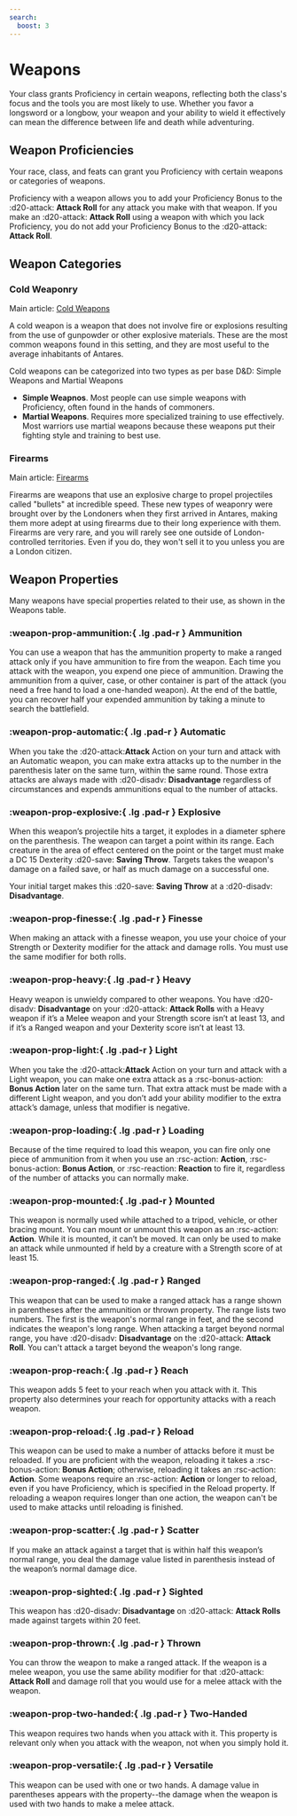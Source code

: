 ```yaml
---
search:
  boost: 3
---
```


# Weapons

Your class grants Proficiency in certain weapons, reflecting both the class's focus and the tools you are most likely to use. Whether you favor a longsword or a longbow, your weapon and your ability to wield it effectively can mean the difference between life and death while adventuring.

## Weapon Proficiencies

Your race, class, and feats can grant you Proficiency with certain weapons or categories of weapons. 

Proficiency with a weapon allows you to add your Proficiency Bonus to the :d20-attack: **Attack Roll** for any attack you make with that weapon. If you make an :d20-attack: **Attack Roll** using a weapon with which you lack Proficiency, you do not add your Proficiency Bonus to the :d20-attack: **Attack Roll**.

## Weapon Categories

### Cold Weaponry

Main article: [Cold Weapons](weapon-cold.md)

A cold weapon is a weapon that does not involve fire or explosions resulting from the use of gunpowder or other explosive materials. These are the most common weapons found in this setting, and they are most useful to the average inhabitants of Antares.

Cold weapons can be categorized into two types as per base D&D: Simple Weapons and Martial Weapons

- **Simple Weapnos**. Most people can use simple weapons with Proficiency, often found in the hands of commoners.
- **Martial Weapons**. Requires more specialized training to use effectively. Most warriors use martial weapons because these weapons put their fighting style and training to best use.

### Firearms

Main article: [Firearms](weapon-firearm.md) 

Firearms are weapons that use an explosive charge to propel projectiles called "bullets" at incredible speed. These new types of weaponry were brought over by the Londoners when they first arrived in Antares, making them more adept at using firearms due to their long experience with them. Firearms are very rare, and you will rarely see one outside of London-controlled territories. Even if you do, they won't sell it to you unless you are a London citizen.

## Weapon Properties

Many weapons have special properties related to their use, as shown in the Weapons table.


### :weapon-prop-ammunition:{ .lg .pad-r } Ammunition

You can use a weapon that has the ammunition property to make a ranged attack only if you have ammunition to fire from the weapon. Each time you attack with the weapon, you expend one piece of ammunition. Drawing the ammunition from a quiver, case, or other container is part of the attack (you need a free hand to load a one-handed weapon). At the end of the battle, you can recover half your expended ammunition by taking a minute to search the battlefield.

### :weapon-prop-automatic:{ .lg .pad-r } Automatic

When you take the :d20-attack:**Attack** Action on your turn and attack with an Automatic weapon, you can make extra attacks up to the number in the parenthesis later on the same turn, within the same round. Those extra attacks are always made with :d20-disadv: **Disadvantage** regardless of circumstances and expends ammunitions equal to the number of attacks.

### :weapon-prop-explosive:{ .lg .pad-r } Explosive

When this weapon’s projectile hits a target, it explodes in a diameter sphere on the parenthesis. The weapon can target a point within its range. Each creature in the area of effect centered on the point or the target must make a DC 15 Dexterity :d20-save: **Saving Throw**. Targets takes the weapon's damage on a failed save, or half as much damage on a successful one. 

Your initial target makes this :d20-save: **Saving Throw** at a :d20-disadv: **Disadvantage**.

### :weapon-prop-finesse:{ .lg .pad-r } Finesse

When making an attack with a finesse weapon, you use your choice of your Strength or Dexterity modifier for the attack and damage rolls. You must use the same modifier for both rolls.

### :weapon-prop-heavy:{ .lg .pad-r } Heavy

Heavy weapon is unwieldy compared to other weapons. You have :d20-disadv: **Disadvantage** on your :d20-attack: **Attack Rolls** with a Heavy weapon if it’s a Melee weapon and your Strength score isn’t at least 13, and if it’s a Ranged weapon and your Dexterity score isn’t at least 13.

### :weapon-prop-light:{ .lg .pad-r } Light

When you take the :d20-attack:**Attack** Action on your turn and attack with a Light weapon, you can make one extra attack as a :rsc-bonus-action: **Bonus Action** later on the same turn. That extra attack must be made with a different Light weapon, and you don’t add your ability modifier to the extra attack’s damage, unless that modifier is negative.

### :weapon-prop-loading:{ .lg .pad-r } Loading

Because of the time required to load this weapon, you can fire only one piece of ammunition from it when you use an :rsc-action: **Action**, :rsc-bonus-action: **Bonus Action**, or :rsc-reaction: **Reaction** to fire it, regardless of the number of attacks you can normally make.

### :weapon-prop-mounted:{ .lg .pad-r } Mounted

This weapon is normally used while attached to a tripod, vehicle, or other bracing mount. You can mount or unmount this weapon as an :rsc-action: **Action**. While it is mounted, it can’t be moved. It can only be used to make an attack while unmounted if held by a creature with a Strength score of at least 15.

### :weapon-prop-ranged:{ .lg .pad-r } Ranged

This weapon that can be used to make a ranged attack has a range shown in parentheses after the ammunition or thrown property. The range lists two numbers. The first is the weapon's normal range in feet, and the second indicates the weapon's long range. When attacking a target beyond normal range, you have :d20-disadv: **Disadvantage** on the :d20-attack: **Attack Roll**. You can't attack a target beyond the weapon's long range.

### :weapon-prop-reach:{ .lg .pad-r } Reach

This weapon adds 5 feet to your reach when you attack with it. This property also determines your reach for opportunity attacks with a reach weapon.

### :weapon-prop-reload:{ .lg .pad-r } Reload

This weapon can be used to make a number of attacks before it must be reloaded. If you are proficient with the weapon, reloading it takes a :rsc-bonus-action: **Bonus Action**; otherwise, reloading it takes an :rsc-action: **Action**. Some weapons require an :rsc-action: **Action** or longer to reload, even if you have Proficiency, which is specified in the Reload property. If reloading a weapon requires longer than one action, the weapon can't be used to make attacks until reloading is finished.

### :weapon-prop-scatter:{ .lg .pad-r } Scatter

If you make an attack against a target that is within half this weapon’s normal range, you deal the damage value listed in parenthesis instead of the weapon’s normal damage dice.

### :weapon-prop-sighted:{ .lg .pad-r } Sighted

This weapon has :d20-disadv: **Disadvantage** on :d20-attack: **Attack Rolls** made against targets within 20 feet.

### :weapon-prop-thrown:{ .lg .pad-r } Thrown

You can throw the weapon to make a ranged attack. If the weapon is a melee weapon, you use the same ability modifier for that :d20-attack: **Attack Roll** and damage roll that you would use for a melee attack with the weapon.

### :weapon-prop-two-handed:{ .lg .pad-r } Two-Handed

This weapon requires two hands when you attack with it. This property is relevant only when you attack with the weapon, not when you simply hold it.

### :weapon-prop-versatile:{ .lg .pad-r } Versatile

This weapon can be used with one or two hands. A damage value in parentheses appears with the property--the damage when the weapon is used with two hands to make a melee attack.





